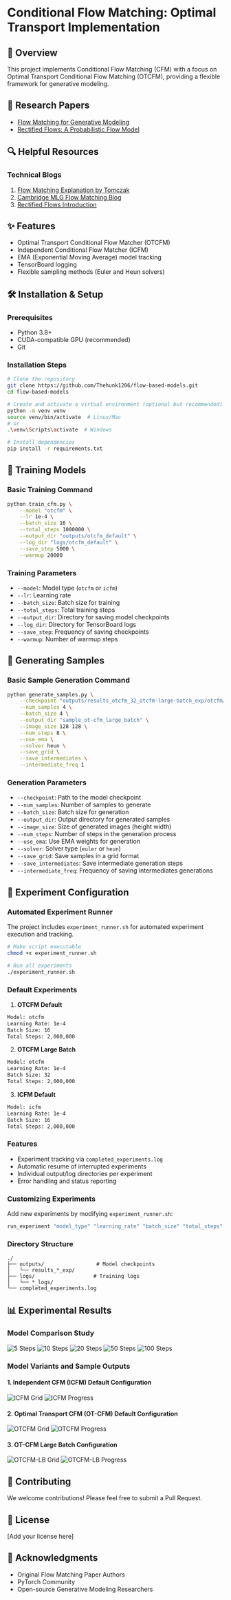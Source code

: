 # Conditional Flow Matching: Optimal Transport Implementation

## 🚀 Overview
This project implements Conditional Flow Matching (CFM) with a focus on Optimal Transport Conditional Flow Matching (OTCFM), providing a flexible framework for generative modeling.

## 📄 Research Papers
- [Flow Matching for Generative Modeling](https://arxiv.org/pdf/2210.02747)
- [Rectified Flows: A Probabilistic Flow Model](https://arxiv.org/pdf/2209.03003)

## 🔍 Helpful Resources
### Technical Blogs
1. [Flow Matching Explanation by Tomczak](https://jmtomczak.github.io/blog/18/18_fm.html)
2. [Cambridge MLG Flow Matching Blog](https://mlg.eng.cam.ac.uk/blog/2024/01/20/flow-matching.html)
3. [Rectified Flows Introduction](https://www.cs.utexas.edu/~lqiang/rectflow/html/intro.html)

## ✨ Features
- Optimal Transport Conditional Flow Matcher (OTCFM)
- Independent Conditional Flow Matcher (ICFM)
- EMA (Exponential Moving Average) model tracking
- TensorBoard logging
- Flexible sampling methods (Euler and Heun solvers)

## 🛠 Installation & Setup

### Prerequisites
- Python 3.8+
- CUDA-compatible GPU (recommended)
- Git

### Installation Steps
```bash
# Clone the repository
git clone https://github.com/Thehunk1206/flow-based-models.git
cd flow-based-models

# Create and activate a virtual environment (optional but recommended)
python -m venv venv
source venv/bin/activate  # Linux/Mac
# or
.\venv\Scripts\activate  # Windows

# Install dependencies
pip install -r requirements.txt
```

## 🚀 Training Models

### Basic Training Command
```bash
python train_cfm.py \
    --model "otcfm" \
    --lr 1e-4 \
    --batch_size 16 \
    --total_steps 1000000 \
    --output_dir "outputs/otcfm_default" \
    --log_dir "logs/otcfm_default" \
    --save_step 5000 \
    --warmup 20000
```

### Training Parameters
- `--model`: Model type (`otcfm` or `icfm`)
- `--lr`: Learning rate
- `--batch_size`: Batch size for training
- `--total_steps`: Total training steps
- `--output_dir`: Directory for saving model checkpoints
- `--log_dir`: Directory for TensorBoard logs
- `--save_step`: Frequency of saving checkpoints
- `--warmup`: Number of warmup steps

## 🎨 Generating Samples

### Basic Sample Generation Command
```bash
python generate_samples.py \
    --checkpoint "outputs/results_otcfm_32_otcfm-large-batch_exp/otcfm/otcfm_weights_step_2000000.pt" \
    --num_samples 4 \
    --batch_size 4 \
    --output_dir "sample_ot-cfm_large_batch" \
    --image_size 128 128 \
    --num_steps 8 \
    --use_ema \
    --solver heun \
    --save_grid \
    --save_intermediates \
    --intermediate_freq 1
```

### Generation Parameters
- `--checkpoint`: Path to the model checkpoint
- `--num_samples`: Number of samples to generate
- `--batch_size`: Batch size for generation
- `--output_dir`: Output directory for generated samples
- `--image_size`: Size of generated images (height width)
- `--num_steps`: Number of steps in the generation process
- `--use_ema`: Use EMA weights for generation
- `--solver`: Solver type (`euler` or `heun`)
- `--save_grid`: Save samples in a grid format
- `--save_intermediates`: Save intermediate generation steps
- `--intermediate_freq`: Frequency of saving intermediates generations


## 🔬 Experiment Configuration

### Automated Experiment Runner
The project includes `experiment_runner.sh` for automated experiment execution and tracking.

```bash
# Make script executable
chmod +x experiment_runner.sh

# Run all experiments
./experiment_runner.sh
```

### Default Experiments

1. **OTCFM Default**
```bash
Model: otcfm
Learning Rate: 1e-4
Batch Size: 16
Total Steps: 2,000,000
```

2. **OTCFM Large Batch**
```bash
Model: otcfm
Learning Rate: 1e-4
Batch Size: 32
Total Steps: 2,000,000
```

3. **ICFM Default**
```bash
Model: icfm
Learning Rate: 1e-4
Batch Size: 16
Total Steps: 2,000,000
```

### Features
- Experiment tracking via `completed_experiments.log`
- Automatic resume of interrupted experiments
- Individual output/log directories per experiment
- Error handling and status reporting

### Customizing Experiments
Add new experiments by modifying `experiment_runner.sh`:
```bash
run_experiment "model_type" "learning_rate" "batch_size" "total_steps" "experiment_name"
```

### Directory Structure
```
./
├── outputs/                 # Model checkpoints
│   └── results_*_exp/
├── logs/                   # Training logs
│   └── *_logs/
└── completed_experiments.log
```


## 📊 Experimental Results

### Model Comparison Study
![5 Steps](assets/comparison_20241230_125636/comparison_steps5.png)
![10 Steps](assets/comparison_20241230_125636/comparison_steps10.png)
![20 Steps](assets/comparison_20241230_125636/comparison_steps20.png)
![50 Steps](assets/comparison_20241230_125636/comparison_steps50.png)
![100 Steps](assets/comparison_20241230_125636/comparison_steps100.png)

### Model Variants and Sample Outputs

#### 1. Independent CFM (ICFM) Default Configuration
![ICFM Grid](assets/sample_icfm_default/grid_batch_000.png)
![ICFM Progress](assets/sample_icfm_default/intermediates/progress_batch_000.png)


#### 2. Optimal Transport CFM (OT-CFM) Default Configuration
![OTCFM Grid](assets/sample_ot-cfm_default/grid_batch_000.png)
![OTCFM Progress](assets/sample_ot-cfm_default/intermediates/progress_batch_000.png)


#### 3. OT-CFM Large Batch Configuration
![OTCFM-LB Grid](sample_ot-cfm_large_batch/grid_batch_000.png)
![OTCFM-LB Progress](sample_ot-cfm_large_batch/intermediates/progress_batch_000.png)

## 🤝 Contributing
We welcome contributions! Please feel free to submit a Pull Request.

## 📜 License
[Add your license here]

## 🎉 Acknowledgments
- Original Flow Matching Paper Authors
- PyTorch Community
- Open-source Generative Modeling Researchers